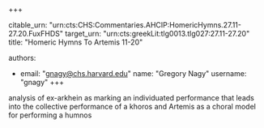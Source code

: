 +++


citable_urn: "urn:cts:CHS:Commentaries.AHCIP:HomericHymns.27.11-27.20.FuxFHDS"
target_urn: "urn:cts:greekLit:tlg0013.tlg027:27.11-27.20"
title: "Homeric Hymns To Artemis 11-20"

authors:
- email: "gnagy@chs.harvard.edu"
  name: "Gregory Nagy"
  username: "gnagy"
+++

<p>analysis of ex-arkhein as marking an individuated performance that leads into the collective performance of a khoros and Artemis as a choral model for performing a humnos</p>